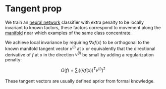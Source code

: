 # Tangent prop

We train an [neural network](neural_networks.md) classifier with extra penalty to be locally invariant to known factors, these factors correspond to movement along the [manifold](manifold_learning.md) near which examples of the same class concentrate.

We achieve local invariance by requiring $\nabla x f(x)$ to be orthogonal to the known manifold tangent vector $v^{(i)}$ at x or equivalently that the directional derivative of $f$ at x in the direction $v^{(i)}$ be small by adding a regularization penalty:

$$
\Omega(f ) = \sum_i ((\nabla f(x))^T v^{(i)})^2
$$

These tangent vectors are usually defined aprior from formal knowledge.